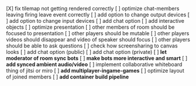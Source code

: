[X] fix tilemap not getting rendered correctly
[ ] optimize chat-members leaving firing leave event correctly
[ ] add option to change output devices
[ ] add option to change input devices
[ ] add chat option
[ ] add interactive objects
[ ] optimize presentation
    [ ] other members of room should be focused to presentation
    [ ] other players should be mutable
    [ ] other players videos should disappear and video of speaker should focus
    [ ] other players should be able to ask questions
    [ ] check how screensharing to canvas looks
[ ] add chat option (public)
[ ] add chat option (private)
[ ] __let moderator of room sync bots__
[ ] __make bots more interactive and smart__
[ ] __add synced ambient audio/video__
[ ] implement collaborative whiteboard thing of jitsi or miro
[ ] __add multiplayer-ingame-games__
[ ] optimize layout of joined members
[ ] __add container build pipeline__
